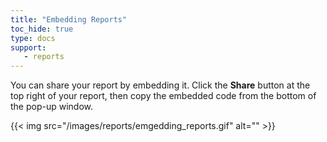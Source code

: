```yaml
---
title: "Embedding Reports"
toc_hide: true
type: docs
support:
   - reports
---
```

You can share your report by embedding it. Click the **Share** button at the top right of your report, then copy the embedded code from the bottom of the pop-up window.

{{< img src="/images/reports/emgedding_reports.gif" alt="" >}}